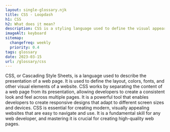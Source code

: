 ```yaml
--- 
layout: single-glossary.njk
title: CSS - Loopdash
h1: CSS
h2: What does it mean?
description: CSS is a styling language used to define the visual appearance of HTML elements in WordPress websites.
imageAlt: keyboard
sitemap:
  changefreq: weekly
  priority: 0.4
tags: glossary
date: 2023-03-15
url: /glossary/css
---
```


CSS, or Cascading Style Sheets, is a language used to describe the presentation of a web page. It is used to define the layout, colors, fonts, and other visual elements of a website. CSS works by separating the content of a web page from its presentation, allowing developers to create a consistent look and feel across multiple pages. It is a powerful tool that enables developers to create responsive designs that adapt to different screen sizes and devices. CSS is essential for creating modern, visually appealing websites that are easy to navigate and use. It is a fundamental skill for any web developer, and mastering it is crucial for creating high-quality web pages.

